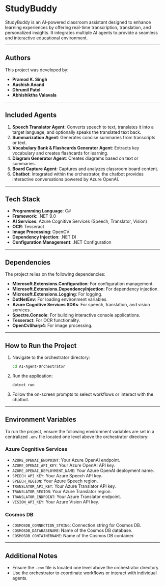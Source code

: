 # StudyBuddy

StudyBuddy is an AI-powered classroom assistant designed to enhance learning experiences by offering real-time transcription, translation, and personalized insights. It integrates multiple AI agents to provide a seamless and interactive educational environment.

---

## Authors

This project was developed by:
- **Pramod K. Singh**
- **Aashish Anand**
- **Dhrumil Patel**
- **Abhishiktha Valavala**

---

## Included Agents

1. **Speech Translator Agent**: Converts speech to text, translates it into a target language, and optionally speaks the translated text back.
2. **Summarization Agent**: Generates concise summaries from transcripts or text.
3. **Vocabulary Bank & Flashcards Generator Agent**: Extracts key vocabulary and creates flashcards for learning.
4. **Diagram Generator Agent**: Creates diagrams based on text or summaries.
5. **Board Capture Agent**: Captures and analyzes classroom board content.
6. **Chatbot**: Integrated within the orchestrator, the chatbot provides interactive conversations powered by Azure OpenAI.

---

## Tech Stack

- **Programming Language**: C#
- **Framework**: .NET 9.0
- **AI Services**: Azure Cognitive Services (Speech, Translator, Vision)
- **OCR**: Tesseract
- **Image Processing**: OpenCV
- **Dependency Injection**: .NET DI
- **Configuration Management**: .NET Configuration

---

## Dependencies

The project relies on the following dependencies:
- **Microsoft.Extensions.Configuration**: For configuration management.
- **Microsoft.Extensions.DependencyInjection**: For dependency injection.
- **Microsoft.Extensions.Logging**: For logging.
- **DotNetEnv**: For loading environment variables.
- **Azure Cognitive Services SDKs**: For speech, translation, and vision services.
- **Spectre.Console**: For building interactive console applications.
- **Tesseract**: For OCR functionality.
- **OpenCvSharp4**: For image processing.

---

## How to Run the Project

1. Navigate to the orchestrator directory:
   ```bash
   cd AI-Agent-Orchestrator
   ```
2. Run the application:
   ```bash
   dotnet run
   ```
3. Follow the on-screen prompts to select workflows or interact with the chatbot.

---

## Environment Variables

To run the project, ensure the following environment variables are set in a centralized `.env` file located one level above the orchestrator directory:

### Azure Cognitive Services
- `AZURE_OPENAI_ENDPOINT`: Your Azure OpenAI endpoint.
- `AZURE_OPENAI_API_KEY`: Your Azure OpenAI API key.
- `AZURE_OPENAI_DEPLOYMENT_NAME`: Your Azure OpenAI deployment name.
- `SPEECH_API_KEY`: Your Azure Speech API key.
- `SPEECH_REGION`: Your Azure Speech region.
- `TRANSLATOR_API_KEY`: Your Azure Translator API key.
- `TRANSLATOR_REGION`: Your Azure Translator region.
- `TRANSLATOR_ENDPOINT`: Your Azure Translator endpoint.
- `VISION_API_KEY`: Your Azure Vision API key.

### Cosmos DB
- `COSMOSDB_CONNECTION_STRING`: Connection string for Cosmos DB.
- `COSMOSDB_DATABASENAME`: Name of the Cosmos DB database.
- `COSMOSDB_CONTAINERNAME`: Name of the Cosmos DB container.

---

## Additional Notes
- Ensure the `.env` file is located one level above the orchestrator directory.
- Use the orchestrator to coordinate workflows or interact with individual agents.


